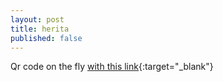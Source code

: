 ```yaml
---
layout: post
title: herita
published: false
---
```

Qr code on the fly [with this link](https://www.herita.com?ref=23:43){:target="_blank"}
